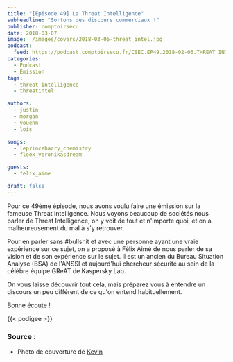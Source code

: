 ```yaml
---
title: "[Épisode 49] La Threat Intelligence"
subheadline: "Sortons des discours commerciaux !"
publisher: comptoirsecu
date: 2018-03-07
image:  /images/covers/2018-03-06-threat_intel.jpg
podcast:
  feed: https://podcast.comptoirsecu.fr/CSEC.EP49.2018-02-06.THREAT_INTEL.mp3
categories:
  - Podcast
  - Emission
tags:
  - threat intelligence
  - threatintel

authors:
  - justin
  - morgan
  - youenn
  - lois

songs:
  - leprinceharry_chemistry
  - floex_veronikasdream

guests:
  - felix_aime

draft: false
---
```


Pour ce 49ème épisode, nous avons voulu faire une émission sur la fameuse Threat Intelligence. Nous voyons beaucoup de sociétés nous parler de Threat Intelligence, on y voit de tout et n'importe quoi, et on a malheureusement du mal à s'y retrouver.

Pour en parler sans #bullshit et avec une personne ayant une vraie expérience sur ce sujet, on a proposé à Félix Aimé de nous parler de sa vision et de son expérience sur le sujet. Il est un ancien du Bureau Situation Analyse (BSA) de l'ANSSI et aujourd'hui chercheur sécurité au sein de la célèbre équipe GReAT de Kaspersky Lab.

On vous laisse découvrir tout cela, mais préparez vous à entendre un discours un peu différent de ce qu'on entend habituellement.

Bonne écoute !

{{< podigee >}}


### Source :

  * Photo de couverture de [Kevin](https://unsplash.com/@ikukevk)

